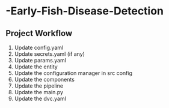 # -Early-Fish-Disease-Detection


## Project Workflow

1. Update config.yaml
2. Update secrets.yaml (if any)
3. Update params.yaml
4. Update the entity
5. Update the configuration manager in src config
6. Update the components
7. Update the pipeline
8. Update the main.py
9. Update the dvc.yaml